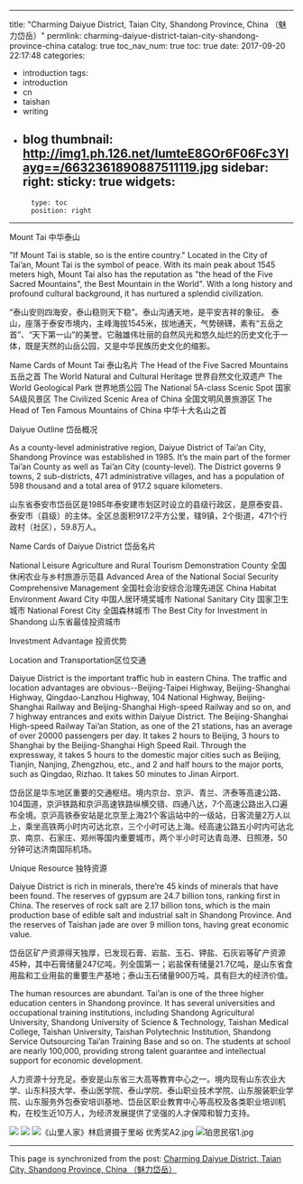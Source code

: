 
---
title: "Charming Daiyue District, Taian City, Shandong Province, China （魅力岱岳）"
permlink: charming-daiyue-district-taian-city-shandong-province-china
catalog: true
toc_nav_num: true
toc: true
date: 2017-09-20 22:17:48
categories:
- introduction
tags:
- introduction
- cn
- taishan
- writing
- blog
thumbnail: http://img1.ph.126.net/lumteE8GOr6F06Fc3Ylayg==/6632361890887511119.jpg
sidebar:
    right:
        sticky: true
widgets:
    -
        type: toc
        position: right
---


Mount Tai 中华泰山

"If Mount Tai is stable, so is the entire country."
Located in the City of Tai’an, Mount Tai is the symbol of peace. With its main peak about 1545 meters high, Mount Tai also has the reputation as "the head of the Five Sacred Mountains", the Best Mountain in the World". With a long history and profound cultural background, it has nurtured a splendid civilization.

“泰山安则四海安，泰山稳则天下稳”。泰山沟通天地，是平安吉祥的象征。
泰山，座落于泰安市境内，主峰海拔1545米，拔地通天，气势磅礴，素有“五岳之首”、“天下第一山”的美誉。它融雄伟壮丽的自然风光和悠久灿烂的历史文化于一体，既是天然的山岳公园，又是中华民族历史文化的缩影。

Name Cards of Mount Tai  泰山名片
The Head of the Five Sacred Mountains 五岳之首
The World Natural and Cultural Heritage 世界自然文化双遗产
The World Geological Park 世界地质公园
The National 5A-class Scenic Spot 国家5A级风景区
The Civilized Scenic Area of China 全国文明风景旅游区
The Head of Ten Famous Mountains of China 中华十大名山之首

Daiyue Outline 岱岳概况  

As a county-level administrative region, Daiyue District of Tai’an City, Shandong Province was established in 1985. It’s the main part of the former Tai’an County as well as Tai’an City (county-level). The District governs 9 towns, 2 sub-districts, 471 administrative villages, and has a population of 598 thousand and a total area of 917.2 square kilometers. 

山东省泰安市岱岳区是1985年泰安建市划区时设立的县级行政区，是原泰安县、泰安市（县级）的主体。全区总面积917.2平方公里，辖9镇，2个街道，471个行政村（社区），59.8万人。

Name Cards of Daiyue District 岱岳名片

National Leisure Agriculture and Rural Tourism Demonstration County 全国休闲农业与乡村旅游示范县
Advanced Area of the National Social Security Comprehensive Management 全国社会治安综合治理先进区
China Habitat Environment Award City 中国人居环境奖城市
National Sanitary City 国家卫生城市
National Forest City 全国森林城市
The Best City for Investment in Shandong 山东省最佳投资城市

Investment Advantage 投资优势

Location and Transportation区位交通

Daiyue District is the important traffic hub in eastern China. The traffic and location advantages are obvious--Beijing-Taipei Highway, Beijing-Shanghai Highway, Qingdao-Lanzhou Highway, 104 National  Highway, Beijing-Shanghai Railway and Beijing-Shanghai High-speed Railway and so on, and 7 highway entrances and exits within Daiyue District. The Beijing-Shanghai High-speed Railway Tai’an Station, as one of the 21 stations, has an average of over 20000 passengers per day. It takes 2 hours to Beijing, 3 hours to Shanghai by the Beijing-Shanghai High Speed Rail. Through the expressway, it takes 5 hours to the domestic major cities such as Beijing, Tianjin, Nanjing, Zhengzhou, etc., and 2 and half hours to the major ports, such as Qingdao, Rizhao. It takes 50 minutes to Jinan Airport.

岱岳区是华东地区重要的交通枢纽。境内京台、京沪、青兰、济泰等高速公路、104国道，京沪铁路和京沪高速铁路纵横交错、四通八达，7个高速公路出入口遍布全境。京沪高铁泰安站是北京至上海21个客运站中的一级站，日客流量2万人以上，乘坐高铁两小时内可达北京，三个小时可达上海。经高速公路五小时内可达北京、南京、石家庄、郑州等国内重要城市，两个半小时可达青岛港、日照港，50分钟可达济南国际机场。

Unique Resource 独特资源

Daiyue District is rich in minerals, there’re 45 kinds of minerals that have been found. The reserves of gypsum are 24.7 billion tons, ranking first in China. The reserves of rock salt are 2.17 billion tons, which is the main production base of edible salt and industrial salt in Shandong Province. And the reserves of Taishan jade are over 9 million tons, having great economic value.

岱岳区矿产资源得天独厚，已发现石膏、岩盐、玉石、钾盐、石灰岩等矿产资源45种，其中石膏储量247亿吨，列全国第一；岩盐保有储量21.7亿吨，是山东省食用盐和工业用盐的重要生产基地；泰山玉石储量900万吨，具有巨大的经济价值。

The human resources are abundant. Tai’an is one of the three higher education centers in Shandong province. It has several universities and occupational training institutions, including Shandong Agricultural University, Shandong University of Science & Technology, Taishan Medical College, Taishan University, Taishan Polytechnic Institution, Shandong Service Outsourcing Tai’an Training Base and so on. The students at school are nearly 100,000, providing strong talent guarantee and intellectual support for economic development.

人力资源十分充足。泰安是山东省三大高等教育中心之一。境内现有山东农业大学、山东科技大学、泰山医学院、泰山学院、泰山职业技术学院、山东服装职业学院、山东服务外包泰安培训基地、岱岳区职业教育中心等高校及各类职业培训机构，在校生近10万人，为经济发展提供了坚强的人才保障和智力支持。


![](http://img1.ph.126.net/lumteE8GOr6F06Fc3Ylayg==/6632361890887511119.jpg)
![](http://img0.ph.126.net/V-ZgYtKMFkVXS3gQQPlw3w==/6632372886003791061.jpg)
![《山里人家》林启贤摄于里峪  优秀奖A2.jpg](https://steemitimages.com/DQmPxnimRMm4GV8Vd5xhMCEYwNq4HAPmioCyV7mEQ31LVER/%E3%80%8A%E5%B1%B1%E9%87%8C%E4%BA%BA%E5%AE%B6%E3%80%8B%E6%9E%97%E5%90%AF%E8%B4%A4%E6%91%84%E4%BA%8E%E9%87%8C%E5%B3%AA%20%20%E4%BC%98%E7%A7%80%E5%A5%96A2.jpg)
![铂思民宿1.jpg](https://steemitimages.com/DQmX8SGS9s2iMJqd9ZmG1yXtPV6vb7z1LncNx6bMwixTTXj/%E9%93%82%E6%80%9D%E6%B0%91%E5%AE%BF1.jpg)

- - -

This page is synchronized from the post: [Charming Daiyue District, Taian City, Shandong Province, China （魅力岱岳）](https://steemit.com/@bring/charming-daiyue-district-taian-city-shandong-province-china)
